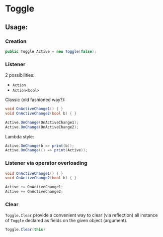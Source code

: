 #  Toggle

## Usage:

### Creation
```csharp
public Toggle Active = new Toggle(false);
```

### Listener
2 possibilities:
- `Action`
- `Action<bool>`

Classic (old fashioned way?):
```csharp
void OnActiveChange1() { }
void OnActiveChange2(bool b) { }

Active.OnChange(OnActiveChange1);
Active.OnChange(OnActiveChange2);
```

Lambda style:
```csharp
Active.OnChange(b => print(b));
Active.OnChange(() => print(Active));
```

### Listener via operator overloading

```csharp
void OnActiveChange1() { }
void OnActiveChange2(bool b) { }

Active += OnActiveChange1;
Active += OnActiveChange2;
```


### Clear

`Toggle.Clear` provide a convenient way to clear (via reflection) all instance of `Toggle` declared as fields on the given object (argument).

```csharp
Toggle.Clear(this)
```

